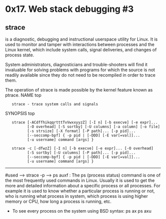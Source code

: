 # 0x17. Web stack debugging #3
## strace 
is a diagnostic, debugging and instructional userspace utility for Linux. It is used to monitor and tamper with interactions between processes and the Linux kernel, which include system calls, signal deliveries, and changes of process state.

System administrators, diagnosticians and trouble-shooters will find it invaluable for solving problems with programs for which the source is not readily available since they do not need to be recompiled in order to trace them.

The operation of strace is made possible by the kernel feature known as ptrace.
NAME         top

       strace - trace system calls and signals

SYNOPSIS         top

       strace [-ACdffhikqqrtttTvVwxxyyzZ] [-I n] [-b execve] [-e expr]...
              [-O overhead] [-S sortby] [-U columns] [-a column] [-o file]
              [-s strsize] [-X format] [-P path]... [-p pid]...
              [--seccomp-bpf] { -p pid | [-DDD] [-E var[=val]]...
              [-u username] command [args] }

       strace -c [-dfwzZ] [-I n] [-b execve] [-e expr]... [-O overhead]
              [-S sortby] [-U columns] [-P path]... [-p pid]...
              [--seccomp-bpf] { -p pid | [-DDD] [-E var[=val]]...
              [-u username] command [args] }

------------------------------------------------------------------------------------
#used
--> strace -p 
--> ps auxf : 
The ps (process status) command is one of the most frequently used commands in Linux. Usually it is used to get the more and detailed information about a specific process or all processes. For example it is used to know whether a particular process is running or not, who is running what process in system, which process is using higher memory or CPU, how long a process is running, etc.
 * To see every process on the system using BSD syntax:
          ps ax
          ps axu
